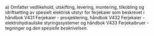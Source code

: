 a) Omfatter vedlikehold, utskifting, levering, montering, tilkobling og idriftsetting av spesielt elektrisk utstyr for ferjekaier som beskrevet i håndbok V431 Ferjekaier - prosjektering, håndbok V432 Ferjekaier - elektrohydrauliske styringssystemer og håndbok V433 Ferjekaibruer - tegninger og *den spesielle beskrivelsen*.

